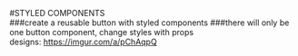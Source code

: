#STYLED COMPONENTS<br>
###create a reusable button with styled components
###there will only be one button component, change styles with props
<br>designs: https://imgur.com/a/pChAqpQ
